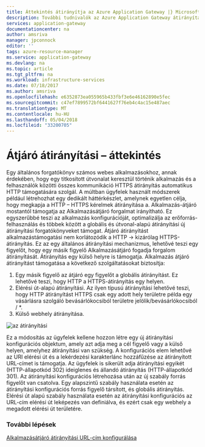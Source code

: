 ```yaml
---
title: Áttekintés átirányítja az Azure Application Gateway |} Microsoft Docs
description: További tudnivalók az Azure Application Gateway átirányítási képességét
services: application-gateway
documentationcenter: na
author: amsriva
manager: jpconnock
editor: ''
tags: azure-resource-manager
ms.service: application-gateway
ms.devlang: na
ms.topic: article
ms.tgt_pltfrm: na
ms.workload: infrastructure-services
ms.date: 07/18/2017
ms.author: amsriva
ms.openlocfilehash: e6352873ea055965b433fbf3e6e46162890e5fec
ms.sourcegitcommit: c47ef7899572bf6441627f76eb4c4ac15e487aec
ms.translationtype: MT
ms.contentlocale: hu-HU
ms.lasthandoff: 05/04/2018
ms.locfileid: "33200705"
---
```

# <a name="application-gateway-redirect-overview"></a>Átjáró átirányítási – áttekintés

Egy általános forgatókönyv számos webes alkalmazásokhoz, annak érdekében, hogy egy titkosított útvonalat keresztül történik alkalmazás és a felhasználók közötti összes kommunikáció HTTPS átirányítás automatikus HTTP támogatására szolgál. A múltban ügyfelek használt módszerek például létrehozhat egy dedikált háttérkészlet, amelynek egyetlen célja, hogy megkapja a HTTP – HTTPS kérelmek átirányítása a.  Alkalmazás-átjáró mostantól támogatja az Alkalmazásátjáró forgalmat irányítható. Ez egyszerűbbé teszi az alkalmazás konfigurációját, optimalizálja az erőforrás-felhasználás és többek között a globális és útvonal-alapú átirányítási új átirányítási forgatókönyveket támogat. Átjáró átirányítást alkalmazástámogatási nem korlátozódik a HTTP -> kizárólag HTTPS-átirányítás. Ez az egy általános átirányítási mechanizmus, lehetővé teszi egy figyelőt, hogy egy másik figyelő Alkalmazásátjáró fogadja forgalom átirányítását. Átirányítás egy külső helyre is támogatja. Alkalmazás átjáró átirányítást támogatása a következő szolgáltatásokat biztosítja:

1. Egy másik figyelő az átjáró egy figyelőt a globális átirányítást. Ez lehetővé teszi, hogy HTTP a HTTPS-átirányítás egy helyen.
2. Elérési út-alapú átirányítási. Az ilyen típusú átirányítási lehetővé teszi, hogy HTTP átirányítást HTTPS csak egy adott hely területre példa egy vásárlásra szolgáló bevásárlókocsiból területre jelölik/bevásárlókocsiból / *.
3. Külső webhely átirányítása.

![az átirányítási](./media/application-gateway-redirect-overview/redirect.png)

Ez a módosítás az ügyfelek kellene hozzon létre egy új átirányítási konfigurációs objektum, amely azt adja meg a cél figyelő vagy a külső helyen, amelyhez átirányítási van szükség. A konfigurációs elem lehetővé az URI elérési út és a lekérdezési karakterlánc hozzáfűzése az átirányított URL-címet is támogatja. Az ügyfelek is sikerült adja átirányítási egyikét (HTTP-állapotkód 302) ideiglenes és állandó átirányítás (HTTP-állapotkód 301). Az átirányítási konfigurációs létrehozása után az új szabály forrás figyelőt van csatolva. Egy alapszintű szabály használata esetén az átirányítási konfigurációs forrás figyelő társított, és globális átirányítás. Elérési út alapú szabály használata esetén az átirányítási konfigurációs az URL-cím elérési út leképezés van definiálva, és ezért csak egy webhely a megadott elérési út területére.

### <a name="next-steps"></a>További lépések

[Alkalmazásátjáró átirányítási URL-cím konfigurálása](application-gateway-configure-redirect-powershell.md)
